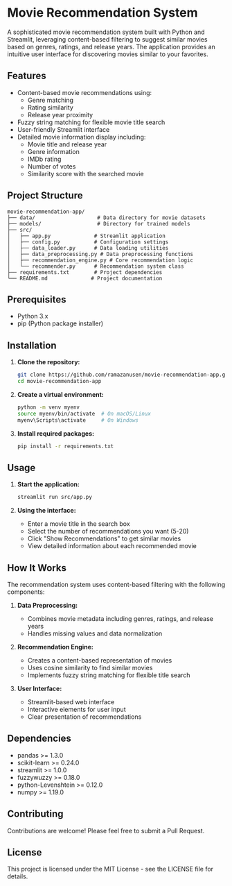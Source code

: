 # Movie Recommendation System

A sophisticated movie recommendation system built with Python and Streamlit, leveraging content-based filtering to suggest similar movies based on genres, ratings, and release years. The application provides an intuitive user interface for discovering movies similar to your favorites.

## Features

- Content-based movie recommendations using:
  - Genre matching
  - Rating similarity
  - Release year proximity
- Fuzzy string matching for flexible movie title search
- User-friendly Streamlit interface
- Detailed movie information display including:
  - Movie title and release year
  - Genre information
  - IMDb rating
  - Number of votes
  - Similarity score with the searched movie

## Project Structure

```
movie-recommendation-app/
├── data/                    # Data directory for movie datasets
├── models/                  # Directory for trained models
├── src/
│   ├── app.py              # Streamlit application
│   ├── config.py           # Configuration settings
│   ├── data_loader.py      # Data loading utilities
│   ├── data_preprocessing.py # Data preprocessing functions
│   ├── recommendation_engine.py # Core recommendation logic
│   └── recommender.py      # Recommendation system class
├── requirements.txt        # Project dependencies
└── README.md              # Project documentation
```

## Prerequisites

- Python 3.x
- pip (Python package installer)

## Installation

1. **Clone the repository:**
   ```bash
   git clone https://github.com/ramazanusen/movie-recommendation-app.git
   cd movie-recommendation-app
   ```

2. **Create a virtual environment:**
   ```bash
   python -m venv myenv
   source myenv/bin/activate  # On macOS/Linux
   myenv\Scripts\activate     # On Windows
   ```

3. **Install required packages:**
   ```bash
   pip install -r requirements.txt
   ```

## Usage

1. **Start the application:**
   ```bash
   streamlit run src/app.py
   ```

2. **Using the interface:**
   - Enter a movie title in the search box
   - Select the number of recommendations you want (5-20)
   - Click "Show Recommendations" to get similar movies
   - View detailed information about each recommended movie

## How It Works

The recommendation system uses content-based filtering with the following components:

1. **Data Preprocessing:**
   - Combines movie metadata including genres, ratings, and release years
   - Handles missing values and data normalization

2. **Recommendation Engine:**
   - Creates a content-based representation of movies
   - Uses cosine similarity to find similar movies
   - Implements fuzzy string matching for flexible title search

3. **User Interface:**
   - Streamlit-based web interface
   - Interactive elements for user input
   - Clear presentation of recommendations

## Dependencies

- pandas >= 1.3.0
- scikit-learn >= 0.24.0
- streamlit >= 1.0.0
- fuzzywuzzy >= 0.18.0
- python-Levenshtein >= 0.12.0
- numpy >= 1.19.0

## Contributing

Contributions are welcome! Please feel free to submit a Pull Request.

## License

This project is licensed under the MIT License - see the LICENSE file for details.
